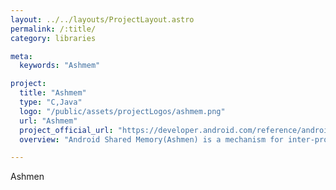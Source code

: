 ```yaml
---
layout: ../../layouts/ProjectLayout.astro
permalink: /:title/
category: libraries

meta:
  keywords: "Ashmem"

project:
  title: "Ashmem"
  type: "C,Java"
  logo: "/public/assets/projectLogos/ashmem.png"
  url: "Ashmem"
  project_official_url: "https://developer.android.com/reference/android/os/SharedMemory"
  overview: "Android Shared Memory(Ashmen) is a mechanism for inter-process communication (IPC) in the Android system. It allows different applications or processes to share a region of memory to efficiently exchange data."

---
```


<p>Ashmen</p>
